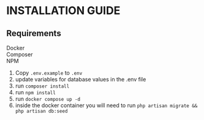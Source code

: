 # INSTALLATION GUIDE

## Requirements 
Docker </br>
Composer </br>
NPM


1. Copy `.env.example` to `.env`
2. update variables for database values in the .env file
3. run `composer install`
4. run `npm install`
5. run `docker compose up -d`
6. inside the docker container you will need to run `php artisan migrate && php artisan db:seed`

